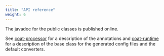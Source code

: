 ```yaml
---
title: "API reference"
weight: 6
---
```

             
The javadoc for the public classes is published online.

See [coat-processor](https://javadoc.io/doc/de.poiu.coat/coat-processor) for a description of the annotations and [coat-runtime](https://javadoc.io/doc/de.poiu.coat/coat-runtime) for a description of the base class for the generated config files and the default converters.
